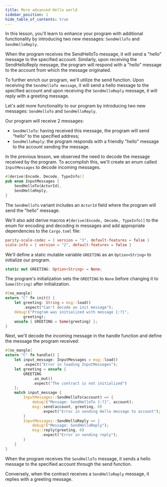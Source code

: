 ```yaml
---
title: More advanced Hello world
sidebar_position: 1
hide_table_of_contents: true
---
```


In this lesson, you'll learn to enhance your program with additional functionality by introducing two new messages: `SendHelloTo` and `SendHelloReply`.

When the program receives the SendHelloTo message, it will send a "hello" message to the specified account. Similarly, upon receiving the SendHelloReply message, the program will respond with a "hello" message to the account from which the message originated. 

To further enrich our program, we'll utilize the send function. Upon receiving the `SendHelloTo message`, it will send a hello message to the specified account and upon receiving the `SendHelloReply` message, it will reply with a greeting message.

Let's add more functionality to our program by introducing two new messages: `SendHelloTo` and `SendHelloReply`.

Our program will receive 2 messages:

- `SendHelloTo`: having received this message, the program will send “hello” to the specified address;
- `SendHelloReply`: the program responds with a friendly "hello" message to the account sending the message.

In the previous lesson, we observed the need to decode the message received by the program. To accomplish this, we'll create an enum called `InputMessages` to decode incoming messages. 

```rust title="src/lib.rs"
#[derive(Encode, Decode, TypeInfo)]
pub enum InputMessages {
    SendHelloTo(ActorId),
    SendHelloReply,
}
```

The `SendHelloTo` variant includes an `ActorId` field where the program will send the "hello" message.

We'll also add derive macros `#[derive(Encode, Decode, TypeInfo)]` to the enum for encoding and decoding in messages and add appropriate dependencies to the `Cargo.toml` file:

```toml title="Cargo.toml"
parity-scale-codec = { version = "3", default-features = false }
scale-info = { version = "2", default-features = false }
```
We'll define a static mutable variable `GREETING` as an `Option<String>` to initialize our program.

```rust title="src/lib.rs"
static mut GREETING: Option<String> = None;
```

The program's initialization sets the `GREETING` to `None` before changing it to `Some(String)` after initialization.

```rust title="src/lib.rs"
#[no_mangle]
extern "C" fn init() {
    let greeting: String = msg::load()
        .expect("Can't decode an init message");
    debug!("Program was initialized with message {:?}",
        greeting);
    unsafe { GREETING = Some(greeting) };
}
```

Next, we'll decode the incoming message in the handle function and define the message the program received:

```rust title="src/lib.rs"
#[no_mangle]
extern "C" fn handle() {
    let input_message: InputMessages = msg::load()
        .expect("Error in loading InputMessages");
    let greeting = unsafe {
        GREETING
            .as_mut()
            .expect("The contract is not initialized")
    };
    match input_message {
        InputMessages::SendHelloTo(account) => {
            debug!("Message: SendHelloTo {:?}", account);
            msg::send(account, greeting, 0)
                .expect("Error in sending Hello message to account");
        }
        InputMessages::SendHelloReply => {
            debug!("Message: SendHelloReply");
            msg::reply(greeting, 0)
                .expect("Error in sending reply");
        }
    }
}
```

When the program receives the `SendHelloTo` message, it sends a hello message to the specified account through the send function. 

Conversely, when the contract receives a `SendHelloReply` message, it replies with a greeting message.
